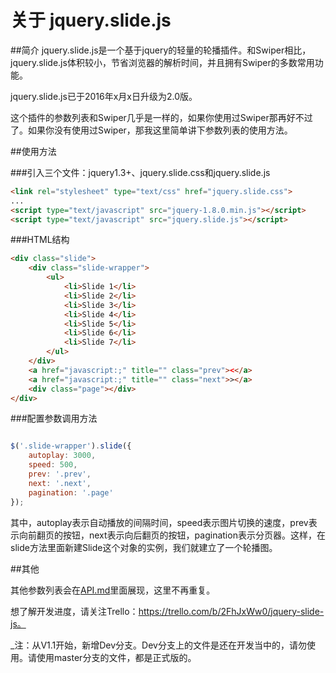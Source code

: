 # 关于 jquery.slide.js

##简介
jquery.slide.js是一个基于jquery的轻量的轮播插件。和Swiper相比，jquery.slide.js体积较小，节省浏览器的解析时间，并且拥有Swiper的多数常用功能。

jquery.slide.js已于2016年x月x日升级为2.0版。

这个插件的参数列表和Swiper几乎是一样的，如果你使用过Swiper那再好不过了。如果你没有使用过Swiper，那我这里简单讲下参数列表的使用方法。

##使用方法

###引入三个文件：jquery1.3+、jquery.slide.css和jquery.slide.js
```html
<link rel="stylesheet" type="text/css" href="jquery.slide.css">
...
<script type="text/javascript" src="jquery-1.8.0.min.js"></script>
<script type="text/javascript" src="jquery.slide.js"></script>
```

###HTML结构
```html
<div class="slide">
	<div class="slide-wrapper">
		<ul>
			<li>Slide 1</li>
			<li>Slide 2</li>
			<li>Slide 3</li>
			<li>Slide 4</li>
			<li>Slide 5</li>
			<li>Slide 6</li>
			<li>Slide 7</li>
		</ul>
	</div>
	<a href="javascript:;" title="" class="prev"><</a>
	<a href="javascript:;" title="" class="next">></a>
	<div class="page"></div>
</div>
```

###配置参数调用方法
```javascript

$('.slide-wrapper').slide({
	autoplay: 3000,
	speed: 500,
	prev: '.prev',
	next: '.next',
	pagination: '.page'
});

```
其中，autoplay表示自动播放的间隔时间，speed表示图片切换的速度，prev表示向前翻页的按钮，next表示向后翻页的按钮，pagination表示分页器。这样，在slide方法里面新建Slide这个对象的实例，我们就建立了一个轮播图。

##其他

其他参数列表会在[API.md](https://github.com/linzb93/slide/blob/master/doc/API.md)里面展现，这里不再重复。

想了解开发进度，请关注Trello：https://trello.com/b/2FhJxWw0/jquery-slide-js。

_注：从V1.1开始，新增Dev分支。Dev分支上的文件是还在开发当中的，请勿使用。请使用master分支的文件，都是正式版的。